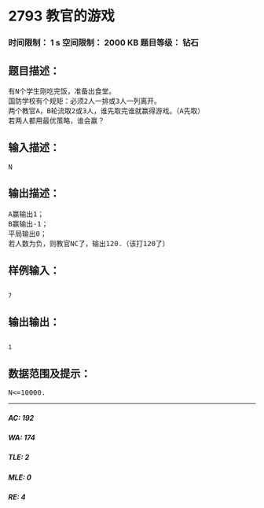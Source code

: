 # 2793 教官的游戏   
### 时间限制： 1 s     空间限制： 2000 KB     题目等级： 钻石  
## 题目描述：  

<pre>
有N个学生刚吃完饭，准备出食堂。
国防学校有个规矩：必须2人一排或3人一列离开。
两个教官A，B轮流取2或3人，谁先取完谁就赢得游戏。（A先取）
若两人都用最优策略，谁会赢？
</pre>
  
  
## 输入描述：  

<pre>
N
</pre>
  
  
## 输出描述：  

<pre>
A赢输出1；
B赢输出-1；
平局输出0；
若人数为负，则教官NC了，输出120.（该打120了）
</pre>
  
  
## 样例输入：  

<pre><code>
7
</code></pre>
  
  
## 输出输出：  

<pre><code>
1
</code></pre>
  
  
## 数据范围及提示：  

<pre>
N<=10000.
</pre>
  
  
***  

##### AC: 192  
##### WA: 174  
##### TLE: 2  
##### MLE: 0  
##### RE: 4  
